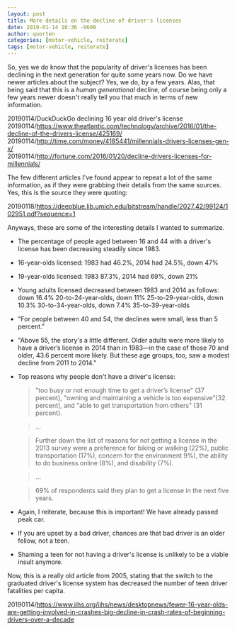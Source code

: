 ```yaml
---
layout: post
title: More details on the decline of driver's licenses
date: 2019-01-14 16:36 -0600
author: quorten
categories: [motor-vehicle, reiterate]
tags: [motor-vehicle, reiterate]
---
```


So, yes we do know that the popularity of driver's licenses has been
declining in the next generation for quite some years now.  Do we have
newer articles about the subject?  Yes, we do, by a few years.  Alas,
that being said that this is a _human generational_ decline, of course
being only a few years newer doesn't really tell you that much in
terms of new information.

20190114/DuckDuckGo declining 16 year old driver's license  
20190114/https://www.theatlantic.com/technology/archive/2016/01/the-decline-of-the-drivers-license/425169/  
20190114/http://time.com/money/4185441/millennials-drivers-licenses-gen-x/  
20190114/http://fortune.com/2016/01/20/decline-drivers-licenses-for-millennials/

The few different articles I've found appear to repeat a lot of the
same information, as if they were grabbing their details from the same
sources.  Yes, this is the source they were quoting:

20190118/https://deepblue.lib.umich.edu/bitstream/handle/2027.42/99124/102951.pdf?sequence=1

Anyways, these are some of the interesting details I wanted to
summarize.

* The percentage of people aged between 16 and 44 with a driver's
  license has been decreasing steadily since 1983.

* 16-year-olds licensed: 1983 had 46.2%, 2014 had 24.5%, down 47%

* 19-year-olds licensed: 1983 87.3%, 2014 had 69%, down 21%

<!-- more -->

* Young adults licensed decreased between 1983 and 2014 as follows:
  down 16.4% 20-to-24-year-olds, down 11% 25-to-29-year-olds, down
  10.3% 30-to-34-year-olds, down 7.4% 35-to-39-year-olds

* "For people between 40 and 54, the declines were small, less than 5
  percent."

* "Above 55, the story's a little different. Older adults were more
  likely to have a driver’s license in 2014 than in 1983—in the case
  of those 70 and older, 43.6 percent more likely. But these age
  groups, too, saw a modest decline from 2011 to 2014."

* Top reasons why people don't have a driver's license:

  > "too busy or not enough time to get a driver’s license" (37
  > percent), "owning and maintaining a vehicle is too expensive"(32
  > percent), and "able to get transportation from others" (31
  > percent).

  > ...

  > Further down the list of reasons for not getting a license in the
  > 2013 survey were a preference for biking or walking (22%), public
  > transportation (17%), concern for the environment 9%), the ability
  > to do business online (8%), and disability (7%).

  > ...

  > 69% of respondents said they plan to get a license in the next
  > five years.

* Again, I reiterate, because this is important!  We have already
  passed peak car.

* If you are upset by a bad driver, chances are that bad driver is an
  older fellow, not a teen.

* Shaming a teen for not having a driver's license is unlikely to be a
  viable insult anymore.

Now, this is a really old article from 2005, stating that the switch
to the graduated driver's license system has decreased the number of
teen driver fatalities per capita.

20190114/https://www.iihs.org/iihs/news/desktopnews/fewer-16-year-olds-are-getting-involved-in-crashes-big-decline-in-crash-rates-of-beginning-drivers-over-a-decade
